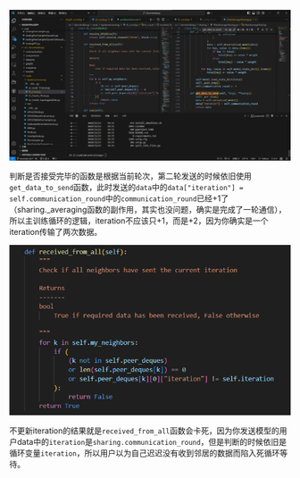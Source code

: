 ![alt text](image.png)

判断是否接受完毕的函数是根据当前轮次，第二轮发送的时候依旧使用`get_data_to_send`函数，此时发送的`data`中的`data["iteration"] = self.communication_round`中的`communication_round`已经+1了（sharing._averaging函数的副作用，其实也没问题，确实是完成了一轮通信），所以主训练循环的逻辑，iteration不应该只+1，而是+2，因为你确实是一个iteration传输了两次数据。

![alt text](image-1.png)

不更新iteration的结果就是`received_from_all`函数会卡死，因为你发送模型的用户data中的`iteration`是`sharing.communication_round`，但是判断的时候依旧是循环变量`iteration`，所以用户以为自己迟迟没有收到邻居的数据而陷入死循环等待。